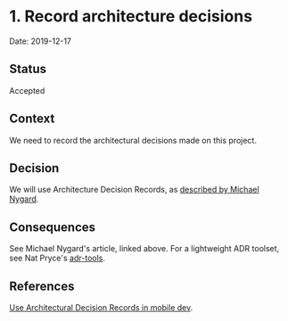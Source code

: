 # 1. Record architecture decisions

Date: 2019-12-17

## Status

Accepted

## Context

We need to record the architectural decisions made on this project.

## Decision

We will use Architecture Decision Records, as [described by Michael Nygard](http://thinkrelevance.com/blog/2011/11/15/documenting-architecture-decisions).

## Consequences

See Michael Nygard's article, linked above. For a lightweight ADR toolset, see Nat Pryce's [adr-tools](https://github.com/npryce/adr-tools).

## References
[Use Architectural Decision Records in mobile dev](https://ci.linagora.com/linagora/lgs/linshare/products/linshare-mobile-apps/issues/69).